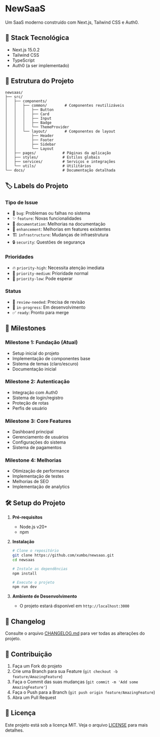 # NewSaaS

Um SaaS moderno construído com Next.js, Tailwind CSS e Auth0.

## 🚀 Stack Tecnológica

- Next.js 15.0.2
- Tailwind CSS
- TypeScript
- Auth0 (a ser implementado)

## 📁 Estrutura do Projeto

```
newsaas/
├── src/
│   ├── components/
│   │   ├── common/        # Componentes reutilizáveis
│   │   │   ├── Button
│   │   │   ├── Card
│   │   │   ├── Input
│   │   │   ├── Badge
│   │   │   └── ThemeProvider
│   │   └── layout/        # Componentes de layout
│   │       ├── Header
│   │       ├── Footer
│   │       ├── Sidebar
│   │       └── Layout
│   ├── pages/            # Páginas da aplicação
│   ├── styles/           # Estilos globais
│   ├── services/         # Serviços e integrações
│   └── utils/            # Utilitários
└── docs/                 # Documentação detalhada
```

## 🏷️ Labels do Projeto

### Tipo de Issue
- 🐛 `bug`: Problemas ou falhas no sistema
- ✨ `feature`: Novas funcionalidades
- 📝 `documentation`: Melhorias na documentação
- 🎨 `enhancement`: Melhorias em features existentes
- 🏗️ `infrastructure`: Mudanças de infraestrutura
- 🔒 `security`: Questões de segurança

### Prioridades
- 🔥 `priority-high`: Necessita atenção imediata
- 📌 `priority-medium`: Prioridade normal
- 🔽 `priority-low`: Pode esperar

### Status
- 👀 `review-needed`: Precisa de revisão
- 🚧 `in-progress`: Em desenvolvimento
- ✅ `ready`: Pronto para merge

## 🎯 Milestones

### Milestone 1: Fundação (Atual)
- Setup inicial do projeto
- Implementação de componentes base
- Sistema de temas (claro/escuro)
- Documentação inicial

### Milestone 2: Autenticação
- Integração com Auth0
- Sistema de login/registro
- Proteção de rotas
- Perfis de usuário

### Milestone 3: Core Features
- Dashboard principal
- Gerenciamento de usuários
- Configurações do sistema
- Sistema de pagamentos

### Milestone 4: Melhorias
- Otimização de performance
- Implementação de testes
- Melhorias de SEO
- Implementação de analytics

## 🛠️ Setup do Projeto

1. **Pré-requisitos**
   - Node.js v20+
   - npm

2. **Instalação**
   ```bash
   # Clone o repositório
   git clone https://github.com/xumbo/newsaas.git
   cd newsaas

   # Instale as dependências
   npm install

   # Execute o projeto
   npm run dev
   ```

3. **Ambiente de Desenvolvimento**
   - O projeto estará disponível em `http://localhost:3000`

## 📝 Changelog

Consulte o arquivo [CHANGELOG.md](CHANGELOG.md) para ver todas as alterações do projeto.

## 🤝 Contribuição

1. Faça um Fork do projeto
2. Crie uma Branch para sua Feature (`git checkout -b feature/AmazingFeature`)
3. Faça o Commit das suas mudanças (`git commit -m 'Add some AmazingFeature'`)
4. Faça o Push para a Branch (`git push origin feature/AmazingFeature`)
5. Abra um Pull Request

## 📄 Licença

Este projeto está sob a licença MIT. Veja o arquivo [LICENSE](LICENSE) para mais detalhes.